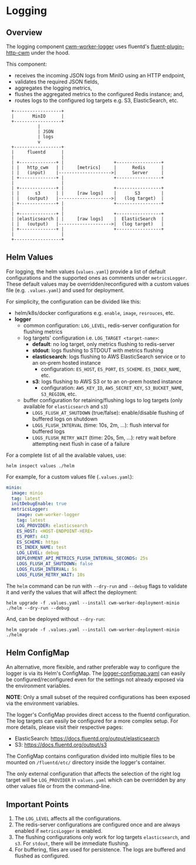 # Logging

## Overview

The logging component
[cwm-worker-logger](https://github.com/cloudwebmanage/cwm-worker-logger) uses
fluentd's
[fluent-plugin-http-cwm](https://github.com/iamAzeem/fluent-plugin-http-cwm)
under the hood.

This component:

- receives the incoming JSON logs from MinIO using an HTTP endpoint,
- validates the required JSON fields,
- aggregates the logging metrics,
- flushes the aggregated metrics to the configured Redis instance; and,
- routes logs to the configured log targets e.g. S3, ElasticSearch, etc.

```text
  +------------------+
  |       MinIO      |
  +------------------+
            |
            | JSON
            | logs
            v
  +------------------+
  |     fluentd      |
  |                  |
  | +--------------+ |                   +-----------------+
  | |   http_cwm   | |     [metrics]     |      Redis      |
  | |   (input)    |-------------------->|      Server     |
  | +--------------+ |                   +-----------------+
  |                  |
  | +--------------+ |                   +-----------------+
  | |      s3      | |     [raw logs]    |       S3        |
  | |   (output)   |-------------------->|   (log target)  |
  | +--------------+ |                   +-----------------+
  |                  |
  | +--------------+ |                   +-----------------+
  | |elasticsearch | |     [raw logs]    |  ElasticSearch  |
  | |   (output)   |-------------------->|  (log target)   |
  | +--------------+ |                   +-----------------+
  |                  |
  +------------------+
```

## Helm Values

For logging, the helm values (`values.yaml`) provide a list of default
configurations and the supported ones as comments under `metricsLogger`. These
default values may be overridden/reconfigured with a custom values file (e.g.
`.values.yaml`) and used for deployment.

For simplicity, the configuration can be divided like this:

- helm/k8s/docker configurations e.g. `enable`, `image`, `resrouces`, etc.
- **logger**
  - common configuration: `LOG_LEVEL`, redis-server configuration for flushing metrics
  - log targets' configuration i.e. `LOG_TARGET <target-name>`:
    - **default**: no log target, only metrics flushing to redis-server
    - **stdout**: logs flushing to STDOUT with metrics flushing
    - **elasticsearch**: logs flushing to AWS ElasticSearch service or to an
      on-prem hosted instance
      - configuration: `ES_HOST`, `ES_PORT`, `ES_SCHEME`. `ES_INDEX_NAME`, etc.
    - **s3**: logs flushing to AWS S3 or to an on-prem hosted instance
      - configuration: `AWS_KEY_ID`, `AWS_SECRET_KEY`, `S3_BUCKET_NAME`,
        `S3_REGION`, etc.
  - buffer configuration for retaining/flushing logs to log targets (only
    available for `elasticsearch` and `s3`)
    - `LOGS_FLUSH_AT_SHUTDOWN` (true/false): enable/disable flushing of buffered
      logs on shutdown
    - `LOGS_FLUSH_INTERVAL` (time: 10s, 2m, ...): flush interval for buffered logs
    - `LOGS_FLUSH_RETRY_WAIT` (time: 20s, 5m, ...): retry wait before attempting
      next flush in case of a failure

For a complete list of all the available values, use:

```shell
helm inspect values ./helm
```

For example, for a custom values file (`.values.yaml`):

```yaml
minio:
  image: minio
  tag: latest
  initDebugEnable: true
  metricsLogger:
    image: cwm-worker-logger
    tag: latest
    LOG_PROVIDER: elasticsearch
    ES_HOST: <HOST-ENDPOINT-HERE>
    ES_PORT: 443
    ES_SCHEME: https
    ES_INDEX_NAME: test
    LOG_LEVEL: debug
    DEPLOYMENT_API_METRICS_FLUSH_INTERVAL_SECONDS: 25s
    LOGS_FLUSH_AT_SHUTDOWN: false
    LOGS_FLUSH_INTERVAL: 5s
    LOGS_FLUSH_RETRY_WAIT: 10s
```

The `helm` command can be run with `--dry-run` and `--debug` flags to validate
it and verify the values that will affect the deployment:

```shell
helm upgrade -f .values.yaml --install cwm-worker-deployment-minio ./helm --dry-run --debug
```

And, can be deployed without `--dry-run`:

```shell
helm upgrade -f .values.yaml --install cwm-worker-deployment-minio ./helm
```

## Helm ConfigMap

An alternative, more flexible, and rather preferable way to configure the logger
is via its Helm's ConfigMap. The
[logger-configmap.yaml](./helm/templates/logger-configmap.yaml) can easily be
configured/reconfigured even for the settings not already exposed via the
environment variables.

**NOTE**: Only a small subset of the required configurations has been exposed
via the environment variables.

The logger's ConfigMap provides direct access to the fluentd configuration. The
log targets can easily be configured for a more complex setup. For more details,
please visit their respective pages:

- ElasticSearch: https://docs.fluentd.org/output/elasticsearch
- S3: https://docs.fluentd.org/output/s3

The ConfigMap contains configuration divided into multiple files to be mounted
on `/fluentd/etc/` directory inside the logger's container.

The only external configuration that affects the selection of the right log
target will be `LOG_PROVIDER` in `values.yaml` which can be overridden by any
other values file or from the command-line.

## Important Points

1. The `LOG_LEVEL` affects all the configurations.
2. The redis-server configurations are configured once and are always enabled if
   `metricsLogger` is enabled.
3. The flushing configurations only work for log targets `elasticsearch`, and
   `s3`. For `stdout`, there will be immediate flushing.
4. For buffering, files are used for persistence. The logs are buffered and
   flushed as configured.
